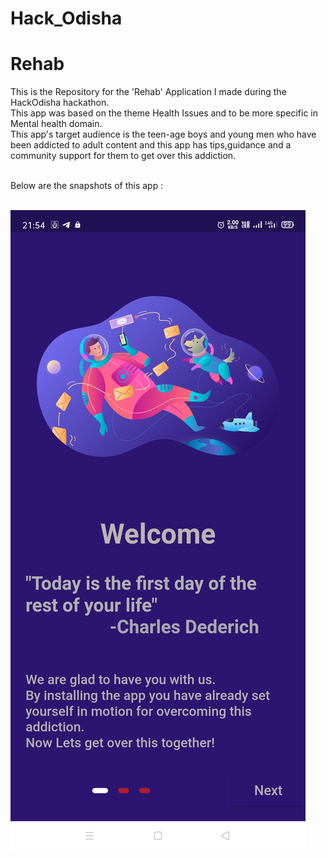 # Hack_Odisha

# Rehab
 
This is the Repository for the 'Rehab' Application I made during the HackOdisha hackathon. <br> This app was based on the theme Health Issues and to be more specific in Mental health domain.<br> This app's target audience is the teen-age boys and young men who have been addicted to adult content and this app has tips,guidance and a community support for them to get over this addiction. <br><br>

Below are the snapshots of this app : <br><br>

<img src="https://github.com/PratyayDhond/Hack_Odisha/blob/main/image/1.jpg">
